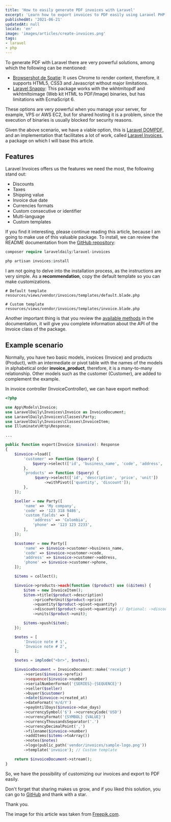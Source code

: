 ```yaml
---
title: 'How to easily generate PDF invoices with Laravel'
excerpt: 'Learn how to export invoices to PDF easily using Laravel PHP, DOMPDF and the Laravel Invoices implementation. '
publishedAt: '2021-06-21'
updatedAt: null
locale: 'en'
image: 'images/articles/create-invoices.png'
tags:
- laravel
- php
---
```


To generate PDF with Laravel there are very powerful solutions, among which the following can be mentioned:

* [Browsershot de Spatie](https://github.com/spatie/browsershot): It uses Chrome to render content, therefore, it supports HTML5, CSS3 and Javascript without major limitations.
* [Laravel Snappy](https://github.com/barryvdh/laravel-snappy): This package works with the wkhtmltopdf and wkhtmltoimage (Web kit HTML to PDF/Image) binaries, but has limitations with EcmaScript 6.

These options are very powerful when you manage your server, for example, VPS or AWS EC2, but for shared hosting it is a problem, since the execution of binaries is usually blocked for security reasons.

Given the above scenario, we have a viable option, this is [Laravel DOMPDF](https://github.com/barryvdh/laravel-dompdf), and an implementation that facilitates a lot of work, called [Laravel Invoices](https://github.com/LaravelDaily/laravel-invoices), a package on which I will base this article.

<article-ad></article-ad>

## Features

Laravel Invoices offers us the features we need the most, the following stand out:

* Discounts
* Taxes
* Shipping value
* Invoice due date
* Currencies formats
* Custom consecutive or identifier
* Multi-language
* Custom templates

If you find it interesting, please continue reading this article, because I am going to make use of this valuable package. To install, we can review the README documentation from the [GitHub repository](https://github.com/LaravelDaily/laravel-invoices):

```php
composer require laraveldaily/laravel-invoices

php artisan invoices:install
```

I am not going to delve into the installation process, as the instructions are very simple. As a **recommendation**, copy the default template so you can make customizations.

```
# Default template
resources/views/vendor/invoices/templates/default.blade.php

# Custom template
resources/views/vendor/invoices/templates/invoice.blade.php
```

Another important thing is that you review the [available methods](https://github.com/LaravelDaily/laravel-invoices#available-methods) in the documentation, it will give you complete information about the API of the Invoice class of the package.

## Example scenario

Normally, you have two basic models, invoices (Invoice) and products (Product), with an intermediate or pivot table with the names of the models in alphabetical order **invoice_product**, therefore, it is a many-to-many relationship. Other models such as the customer (Customer), are added to complement the example.

In invoice controller (InvoiceController), we can have export method:

```php
<?php

use App\Models\Invoice;
use LaravelDaily\Invoices\Invoice as InvoiceDocument;
use LaravelDaily\Invoices\Classes\Party;
use LaravelDaily\Invoices\Classes\InvoiceItem;
use Illuminate\Http\Response;

...

public function export(Invoice $invoice): Response
{
    $invoice->load([
        'customer' => function ($query) {
            $query->select(['id', 'business_name', 'code', 'address', 'phone']); 
        },
        'products' => function ($query) {
             $query->select(['id', 'description', 'price', 'unit'])
                 ->withPivot(['quantity', 'discount']);
        },
    ]);

    $seller = new Party([
        'name' => 'My company',
        'code' => '123 318 9486',
        'custom_fields' => [
            'address' => 'Colombia',
            'phone' => '123 123 2233',
        ],
    ]);

    $customer = new Party([
        'name' => $invoice->customer->business_name,
        'code' => $invoice->customer->code,
        'address' => $invoice->customer->address,
        'phone' => $invoice->customer->phone,
    ]);

    $items = collect();

    $invoice->products->each(function ($product) use (&$items) {
        $item = new InvoiceItem();
        $item->title($product->description)
            ->pricePerUnit($product->price)
            ->quantity($product->pivot->quantity)
            ->discount($product->pivot->quantity) // Optional: ->discountByPercent(9)
            ->units($product->unit);

        $items->push($item);
    });

    $notes = [
        'Invoice note # 1',
        'Invoice note # 2',
    ];

    $notes = implode("<br>", $notes);

    $invoiceDocument = InvoiceDocument::make('receipt')
        ->series($invoice->prefix)
        ->sequence($invoice->number)
        ->serialNumberFormat('{SERIES}-{SEQUENCE}')
        ->seller($seller)
        ->buyer($customer)
        ->date($invoice->created_at)
        ->dateFormat('m/d/Y')
        ->payUntilDays($invoice->due_days)
        ->currencySymbol('$') ->currencyCode('USD')
        ->currencyFormat('{SYMBOL} {VALUE}')
        ->currencyThousandsSeparator('.')
        ->currencyDecimalPoint(',')
        ->filename($invoice->number)
        ->addItems($items->toArray())
        ->notes($notes)
        ->logo(public_path('vendor/invoices/sample-logo.png'))
        ->template('invoice'); // Custom template

    return $invoiceDocument->stream();
}
```

So, we have the possibility of customizing our invoices and export to PDF easily.

Don't forget that sharing makes us grow, and if you liked this solution, you can go to [GitHub](https://github.com/LaravelDaily/laravel-invoices) and thank with a star.

Thank you.

The image for this article was taken from [Freepik.com](https://www.freepik.com/vectors/business).